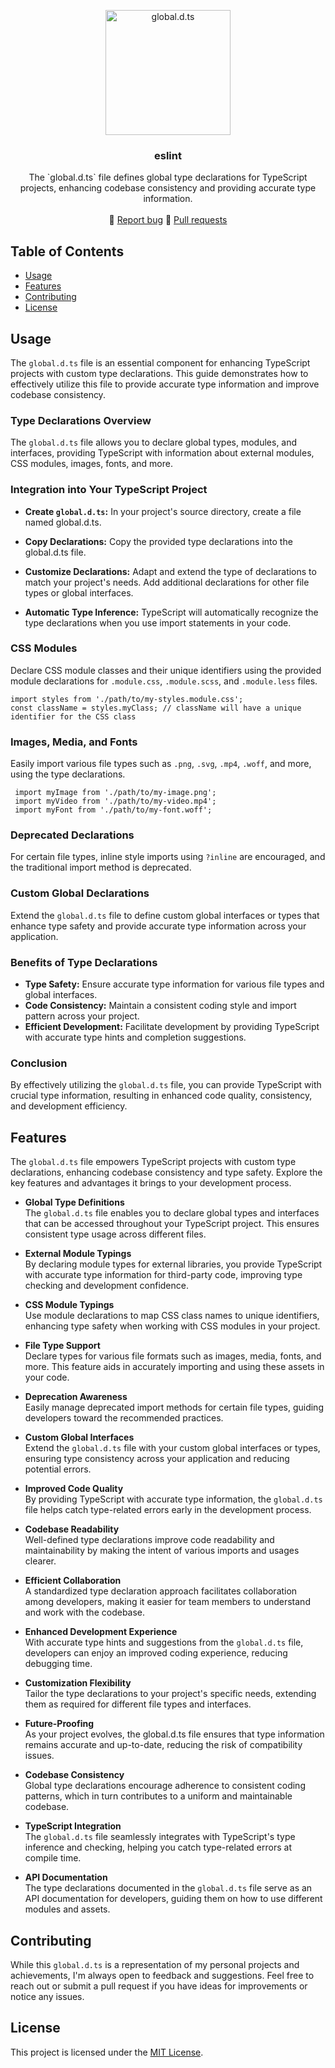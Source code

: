 <p align="center">
  <a href="https://www.typescriptlang.org/docs/handbook/declaration-files/templates/global-d-ts.html">
    <img src="https://miro.medium.com/v2/resize:fit:1400/1*DYbVnTHQQpcNPm6vUFdrXw.png" alt="global.d.ts" width="200" />
  </a>
</p>

<h3 align="center">eslint</h3>

<p align="center">
  The `global.d.ts` file defines global type declarations for TypeScript projects, enhancing codebase consistency and providing accurate type information.
  <br>
  <br>
  🔹
  <a href="https://github.com/yagnikvadi2003/global.d.ts/issues">Report bug</a>
  🔹
  <a href="https://github.com/yagnikvadi2003/global.d.ts/pulls">Pull requests</a>
</p>

## Table of Contents

- [Usage](#usage)
- [Features](#features)
- [Contributing](#contributing)
- [License](#license)

## Usage
The `global.d.ts` file is an essential component for enhancing TypeScript projects with custom type declarations. This guide demonstrates how to effectively utilize this file to provide accurate type information and improve codebase consistency.

### Type Declarations Overview
The `global.d.ts` file allows you to declare global types, modules, and interfaces, providing TypeScript with information about external modules, CSS modules, images, fonts, and more.

### Integration into Your TypeScript Project
- **Create `global.d.ts`:** In your project's source directory, create a file named global.d.ts.

- **Copy Declarations:** Copy the provided type declarations into the global.d.ts file.

- **Customize Declarations:** Adapt and extend the type of declarations to match your project's needs. Add additional declarations for other file types or global interfaces.

- **Automatic Type Inference:** TypeScript will automatically recognize the type declarations when you use import statements in your code.

### CSS Modules
Declare CSS module classes and their unique identifiers using the provided module declarations for `.module.css`, `.module.scss`, and `.module.less` files.

    import styles from './path/to/my-styles.module.css';
    const className = styles.myClass; // className will have a unique identifier for the CSS class


### Images, Media, and Fonts
Easily import various file types such as `.png`, `.svg`, `.mp4`, `.woff`, and more, using the type declarations.


     import myImage from './path/to/my-image.png';
     import myVideo from './path/to/my-video.mp4';
     import myFont from './path/to/my-font.woff';

### Deprecated Declarations
For certain file types, inline style imports using `?inline` are encouraged, and the traditional import method is deprecated.

### Custom Global Declarations
Extend the `global.d.ts` file to define custom global interfaces or types that enhance type safety and provide accurate type information across your application.

### Benefits of Type Declarations
- **Type Safety:** Ensure accurate type information for various file types and global interfaces.
- **Code Consistency:** Maintain a consistent coding style and import pattern across your project.
- **Efficient Development:** Facilitate development by providing TypeScript with accurate type hints and completion suggestions.

### Conclusion
By effectively utilizing the `global.d.ts` file, you can provide TypeScript with crucial type information, resulting in enhanced code quality, consistency, and development efficiency.


## Features

The `global.d.ts` file empowers TypeScript projects with custom type declarations, enhancing codebase consistency and type safety. Explore the key features and advantages it brings to your development process.

- **Global Type Definitions**        
The `global.d.ts` file enables you to declare global types and interfaces that can be accessed throughout your TypeScript project. This ensures consistent type usage across different files.

- **External Module Typings**           
By declaring module types for external libraries, you provide TypeScript with accurate type information for third-party code, improving type checking and development confidence.

- **CSS Module Typings**           
Use module declarations to map CSS class names to unique identifiers, enhancing type safety when working with CSS modules in your project.

- **File Type Support**           
Declare types for various file formats such as images, media, fonts, and more. This feature aids in accurately importing and using these assets in your code.

- **Deprecation Awareness**           
Easily manage deprecated import methods for certain file types, guiding developers toward the recommended practices.

- **Custom Global Interfaces**           
Extend the `global.d.ts` file with your custom global interfaces or types, ensuring type consistency across your application and reducing potential errors.

- **Improved Code Quality**           
By providing TypeScript with accurate type information, the `global.d.ts` file helps catch type-related errors early in the development process.

- **Codebase Readability**           
Well-defined type declarations improve code readability and maintainability by making the intent of various imports and usages clearer.

- **Efficient Collaboration**           
A standardized type declaration approach facilitates collaboration among developers, making it easier for team members to understand and work with the codebase.

- **Enhanced Development Experience**           
With accurate type hints and suggestions from the `global.d.ts` file, developers can enjoy an improved coding experience, reducing debugging time.

- **Customization Flexibility**           
Tailor the type declarations to your project's specific needs, extending them as required for different file types and interfaces.

- **Future-Proofing**           
As your project evolves, the global.d.ts file ensures that type information remains accurate and up-to-date, reducing the risk of compatibility issues.

- **Codebase Consistency**           
Global type declarations encourage adherence to consistent coding patterns, which in turn contributes to a uniform and maintainable codebase.

- **TypeScript Integration**           
The `global.d.ts` file seamlessly integrates with TypeScript's type inference and checking, helping you catch type-related errors at compile time.

- **API Documentation**           
The type declarations documented in the `global.d.ts` file serve as an API documentation for developers, guiding them on how to use different modules and assets.

## Contributing

While this `global.d.ts` is a representation of my personal projects and achievements, I'm always open to feedback and suggestions. Feel free to reach out or submit a pull request if you have ideas for improvements or notice any issues.

## License

This project is licensed under the [MIT License](LICENSE).
